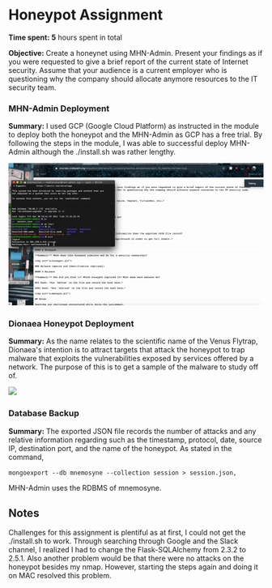 # Honeypot Assignment

**Time spent:** **5** hours spent in total

**Objective:** Create a honeynet using MHN-Admin. Present your findings as if you were requested to give a brief report of the current state of Internet security. Assume that your audience is a current employer who is questioning why the company should allocate anymore resources to the IT security team.

### MHN-Admin Deployment 

**Summary:** 
I used GCP (Google Cloud Platform) as instructed in the module to deploy both the honeypot and the MHN-Admin as GCP has a free trial. By following the steps in the module, I was able to successful deploy MHN-Admin although the ./install.sh was rather lengthy. 

<img src="mhn-admin.gif">

### Dionaea Honeypot Deployment

**Summary:** 
As the name relates to the scientific name of the Venus Flytrap, Dionaea's intention is to attract targets that attack the honeypot to trap malware that exploits the vulnerabilities exposed by services offered by a network. The purpose of this is to get a sample of the malware to study off of.

<img src="dionaea-honeypot.gif">

### Database Backup  

**Summary:** 
The exported JSON file records the number of attacks and any relative information regarding such as the timestamp, protocol, date, source IP, destination port, and the name of the honeypot. As stated in the command, 
```
mongoexport --db mnemosyne --collection session > session.json,  
```
MHN-Admin uses the RDBMS of mnemosyne. 

## Notes

Challenges for this assignment is plentiful as at first, I could not get the ./install.sh to work. Through searching through Google and the Slack channel, I realized I had to change the Flask-SQLAlchemy from 2.3.2 to 2.5.1. Also another problem would be that there were no attacks on the honeypot besides my nmap. However, starting the steps again and doing it on MAC resolved this problem.
